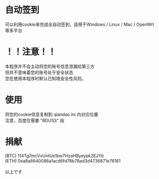 # 自动签到
可以利用cookie来完成全自动签到，适用于Windows / Linux / Mac / OpenWrt等多平台 <br>

# ！！注意！！
本程序并不会主动将您的账号信息泄漏给第三方 <br>
但并不意味着您的账号处于安全状态  <br>
您在使用本程序时默认已知晓安全性风险。<br>

# 使用
将您的cookie信息复制到 qiandao.ini 内对应位置 <br>
注意，百度仅需要 "BDUSS" 段 <br>

# 捐献
(BTC) 114Tg7mcVvUntUe1kw7HzaHByeypk2EJYb <br>
(ETH) 0xa8a8640086a1acd6fd76b78ad3d4736871e76161 <br>
<br>
以上です
